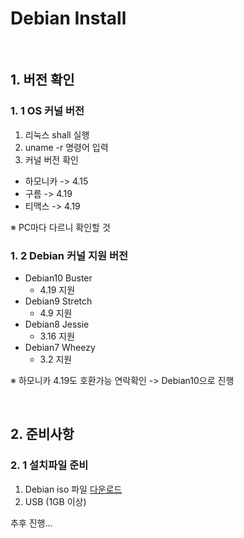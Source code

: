 # Debian Install

</br>

## 1. 버전 확인

### 1. 1 OS 커널 버전
1. 리눅스 shall 실행
2. uname -r 명령어 입력
3. 커널 버전 확인
  - 하모니카 -> 4.15
  - 구름 -> 4.19
  - 티맥스 -> 4.19

※ PC마다 다르니 확인할 것

### 1. 2 Debian 커널 지원 버전
* Debian10 Buster
  * 4.19 지원
* Debian9 Stretch
  * 4.9 지원
* Debian8 Jessie
  * 3.16 지원
* Debian7 Wheezy
  * 3.2 지원

※ 하모니카 4.19도 호환가능 연락확인 -> Debian10으로 진행

</br>

## 2. 준비사항
### 2. 1 설치파일 준비
1. Debian iso 파일 [다운로드](https://www.debian.org/distrib/)
2. USB (1GB 이상)


추후 진행...
